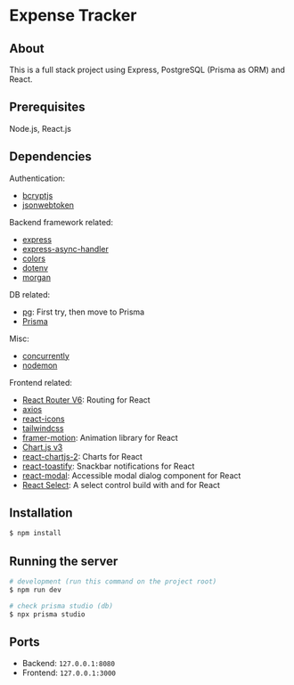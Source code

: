 # Expense Tracker

## About

This is a full stack project using Express, PostgreSQL (Prisma as ORM) and React.

## Prerequisites

Node.js, React.js

## Dependencies

Authentication:

-   [bcryptjs](https://www.npmjs.com/package/bcryptjs)
-   [jsonwebtoken](https://www.npmjs.com/package/jsonwebtoken)

Backend framework related:

-   [express](https://expressjs.com/)
-   [express-async-handler](https://www.npmjs.com/package/express-async-handler)
-   [colors](https://www.npmjs.com/package/colors)
-   [dotenv](https://www.npmjs.com/package/dotenv)
-   [morgan](https://www.npmjs.com/package/morgan)

DB related:

-   [pg](https://www.npmjs.com/package/pg): First try, then move to Prisma
-   [Prisma](https://www.prisma.io/)

Misc:

-   [concurrently](https://www.npmjs.com/package/concurrently)
-   [nodemon](https://www.npmjs.com/package/nodemon)

Frontend related:

-   [React Router V6](https://reactrouter.com/): Routing for React
-   [axios](https://axios-http.com/)
-   [react-icons](https://react-icons.github.io/react-icons/)
-   [tailwindcss](https://tailwindcss.com/)
-   [framer-motion](https://www.npmjs.com/package/framer-motion): Animation library for React
-   [Chart.js v3](https://www.chartjs.org/docs/latest/)
-   [react-chartjs-2](https://www.npmjs.com/package/react-chartjs-2#docs): Charts for React
-   [react-toastify](https://www.npmjs.com/package/react-toastify): Snackbar notifications for React
-   [react-modal](https://www.npmjs.com/package/react-modal): Accessible modal dialog component for React
-   [React Select](https://react-select.com/home): A select control build with and for React

## Installation

```bash
$ npm install
```

## Running the server

```bash
# development (run this command on the project root)
$ npm run dev

# check prisma studio (db)
$ npx prisma studio

```

## Ports

-   Backend: `127.0.0.1:8080`
-   Frontend: `127.0.0.1:3000`
